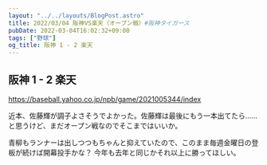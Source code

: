 ```yaml
---
layout: "../../layouts/BlogPost.astro"
title: 2022/03/04 阪神VS楽天（オープン戦）#阪神タイガース
pubDate: 2022-03-04T16:02:32+09:00
tags: ["野球"]
og_title: 阪神 1 - 2 楽天
---
```


## 阪神 1 - 2 楽天

https://baseball.yahoo.co.jp/npb/game/2021005344/index

近本、佐藤輝が調子よさそうでよかった。佐藤輝は最後にもう一本出てたら……と思うけど、まだオープン戦なのでそこまではいいか。

青柳もランナーは出しつつもちゃんと抑えていたので、このまま毎週金曜日の登板が続けば開幕投手かな？ 今年も去年と同じかそれ以上に勝ってほしい。